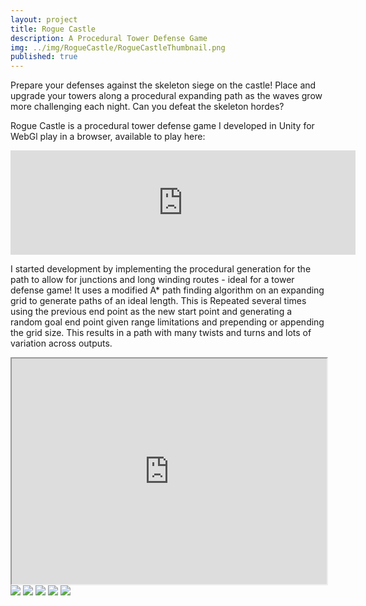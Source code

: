 ```yaml
---
layout: project
title: Rogue Castle
description: A Procedural Tower Defense Game
img: ../img/RogueCastle/RogueCastleThumbnail.png 
published: true
---
```


Prepare your defenses against the skeleton siege on the castle! Place and upgrade your towers along a procedural expanding path as the waves grow more challenging each night. Can you defeat the skeleton hordes?

Rogue Castle is a procedural tower defense game I developed in Unity for WebGl play in a browser, available to play here:
<p align="center"><iframe src="https://itch.io/embed/2795390" width="552" height="167" frameborder="0"><a href="https://tomparadise.itch.io/rogue-castle">Rogue Castle - A Procedural Tower Defense Game by Tom Paradise</a></iframe></p>

I started development by implementing the procedural generation for the path to allow for junctions and long winding routes - ideal for a tower defense game! It uses a modified A* path finding algorithm on an expanding grid to generate paths of an ideal length. This is Repeated several times using the previous end point as the new start point and generating a random goal end point given range limitations and prepending or appending the grid size.
This results in a path with many twists and turns and lots of variation across outputs.

<div class="owl-carousel owl-theme">
<iframe src="https://www.youtube.com/embed/46MWv85q0og" width = "700" height="361" style="max-width:100%" data-external="1"></iframe>
<a href="{{ site.baseurl }}/img/RogueCastle/screenshot_01.png" target="_blank"><img src="{{ site.baseurl }}/img/RogueCastle/screenshot_01.png" /></a>
<a href="{{ site.baseurl }}/img/RogueCastle/screenshot_02.png" target="_blank"><img src="{{ site.baseurl }}/img/RogueCastle/screenshot_02.png" /></a>
<a href="{{ site.baseurl }}/img/RogueCastle/screenshot_03.png" target="_blank"><img src="{{ site.baseurl }}/img/RogueCastle/screenshot_03.png" /></a>
<a href="{{ site.baseurl }}/img/RogueCastle/screenshot_04.png" target="_blank"><img src="{{ site.baseurl }}/img/RogueCastle/screenshot_04.png" /></a>
<a href="{{ site.baseurl }}/img/RogueCastle/screenshot_05.png" target="_blank"><img src="{{ site.baseurl }}/img/RogueCastle/screenshot_05.png" /></a>
</div>
